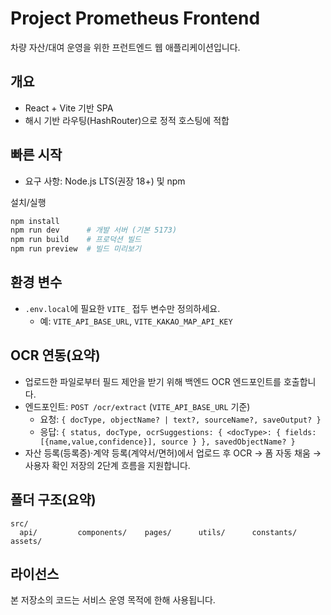 # Project Prometheus Frontend

차량 자산/대여 운영을 위한 프런트엔드 웹 애플리케이션입니다.

## 개요
- React + Vite 기반 SPA
- 해시 기반 라우팅(HashRouter)으로 정적 호스팅에 적합

## 빠른 시작
- 요구 사항: Node.js LTS(권장 18+) 및 npm

설치/실행

```bash
npm install
npm run dev      # 개발 서버 (기본 5173)
npm run build    # 프로덕션 빌드
npm run preview  # 빌드 미리보기
```

## 환경 변수
- `.env.local`에 필요한 `VITE_` 접두 변수만 정의하세요.
  - 예: `VITE_API_BASE_URL`, `VITE_KAKAO_MAP_API_KEY`

## OCR 연동(요약)
- 업로드한 파일로부터 필드 제안을 받기 위해 백엔드 OCR 엔드포인트를 호출합니다.
- 엔드포인트: `POST /ocr/extract` (`VITE_API_BASE_URL` 기준)
  - 요청: `{ docType, objectName? | text?, sourceName?, saveOutput? }`
  - 응답: `{ status, docType, ocrSuggestions: { <docType>: { fields:[{name,value,confidence}], source } }, savedObjectName? }`
- 자산 등록(등록증)·계약 등록(계약서/면허)에서 업로드 후 OCR → 폼 자동 채움 → 사용자 확인 저장의 2단계 흐름을 지원합니다.

## 폴더 구조(요약)
```
src/
  api/         components/    pages/      utils/      constants/   assets/
```

## 라이선스
본 저장소의 코드는 서비스 운영 목적에 한해 사용됩니다.
